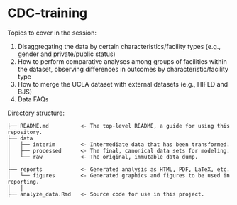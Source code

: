 # CDC-training

Topics to cover in the session:
1. Disaggregating the data by certain characteristics/facility types (e.g., gender and private/public status)
2. How to perform comparative analyses among groups of facilities within the dataset, observing differences in outcomes by characteristic/facility type
3. How to merge the UCLA dataset with external datasets (e.g., HIFLD and BJS)
4. Data FAQs

Directory structure: 
```
├── README.md          <- The top-level README, a guide for using this repository.
├── data
│   ├── interim        <- Intermediate data that has been transformed.
│   ├── processed      <- The final, canonical data sets for modeling.
│   └── raw            <- The original, immutable data dump.
│
├── reports            <- Generated analysis as HTML, PDF, LaTeX, etc.
│   └── figures        <- Generated graphics and figures to be used in reporting.
│   │
├── analyze_data.Rmd   <- Source code for use in this project.
```
